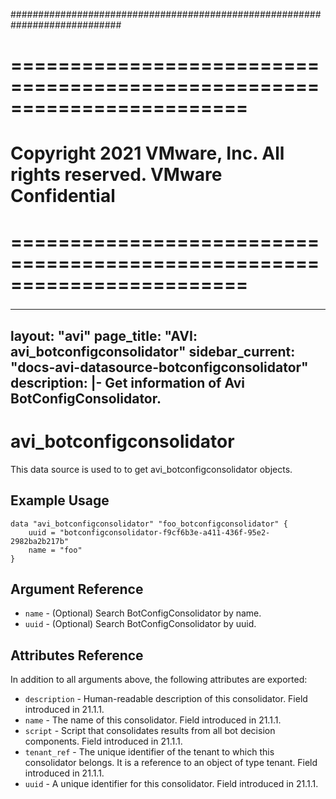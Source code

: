 ############################################################################
# ========================================================================
# Copyright 2021 VMware, Inc.  All rights reserved. VMware Confidential
# ========================================================================
###

<!--
    Copyright 2021 VMware, Inc.
    SPDX-License-Identifier: Mozilla Public License 2.0
-->
---
layout: "avi"
page_title: "AVI: avi_botconfigconsolidator"
sidebar_current: "docs-avi-datasource-botconfigconsolidator"
description: |-
  Get information of Avi BotConfigConsolidator.
---

# avi_botconfigconsolidator

This data source is used to to get avi_botconfigconsolidator objects.

## Example Usage

```hcl
data "avi_botconfigconsolidator" "foo_botconfigconsolidator" {
    uuid = "botconfigconsolidator-f9cf6b3e-a411-436f-95e2-2982ba2b217b"
    name = "foo"
}
```

## Argument Reference

* `name` - (Optional) Search BotConfigConsolidator by name.
* `uuid` - (Optional) Search BotConfigConsolidator by uuid.

## Attributes Reference

In addition to all arguments above, the following attributes are exported:

* `description` - Human-readable description of this consolidator. Field introduced in 21.1.1.
* `name` - The name of this consolidator. Field introduced in 21.1.1.
* `script` - Script that consolidates results from all bot decision components. Field introduced in 21.1.1.
* `tenant_ref` - The unique identifier of the tenant to which this consolidator belongs. It is a reference to an object of type tenant. Field introduced in 21.1.1.
* `uuid` - A unique identifier for this consolidator. Field introduced in 21.1.1.

